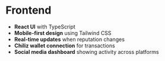 # Frontend

- **React UI** with TypeScript
- **Mobile-first design** using Tailwind CSS
- **Real-time updates** when reputation changes
- **Chiliz wallet connection** for transactions
- **Social media dashboard** showing activity across platforms 